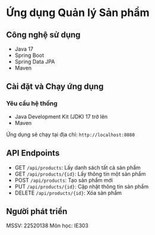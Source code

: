 # Ứng dụng Quản lý Sản phẩm

## Công nghệ sử dụng
- Java 17
- Spring Boot
- Spring Data JPA
- Maven

## Cài đặt và Chạy ứng dụng

### Yêu cầu hệ thống
- Java Development Kit (JDK) 17 trở lên
- Maven

Ứng dụng sẽ chạy tại địa chỉ: `http://localhost:8080`

## API Endpoints
- GET `/api/products`: Lấy danh sách tất cả sản phẩm
- GET `/api/products/{id}`: Lấy thông tin một sản phẩm
- POST `/api/products`: Tạo sản phẩm mới
- PUT `/api/products/{id}`: Cập nhật thông tin sản phẩm
- DELETE `/api/products/{id}`: Xóa sản phẩm

## Người phát triển
MSSV: 22520138
Môn học: IE303